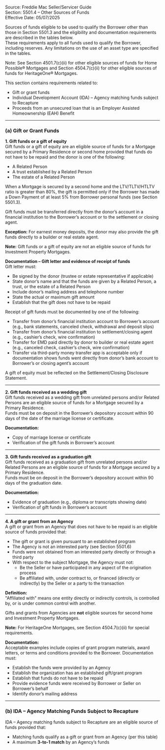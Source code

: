 Source: Freddie Mac Seller/Servicer Guide  
Section: 5501.4 – Other Sources of Funds  
Effective Date: 05/07/2025  

Sources of funds eligible to be used to qualify the Borrower other than those in Section 5501.3 and the eligibility and documentation requirements are described in the tables below.  
These requirements apply to all funds used to qualify the Borrower, including reserves. Any limitations on the use of an asset type are specified in the tables.

Note: See Section 4501.7(c)(ii) for other eligible sources of funds for Home Possible® Mortgages and Section 4504.7(c)(ii) for other eligible sources of funds for HeritageOne® Mortgages.

This section contains requirements related to:
- Gift or grant funds  
- Individual Development Account (IDA) – Agency matching funds subject to Recapture  
- Proceeds from an unsecured loan that is an Employer Assisted Homeownership (EAH) Benefit  

---

### (a) Gift or Grant Funds  

**1. Gift funds or a gift of equity**  
Gift funds or a gift of equity are an eligible source of funds for a Mortgage secured by a Primary Residence or second home provided that funds do not have to be repaid and the donor is one of the following:  
- A Related Person  
- A trust established by a Related Person  
- The estate of a Related Person  

When a Mortgage is secured by a second home and the LTV/TLTV/HTLTV ratio is greater than 80%, the gift is permitted only if the Borrower has made a Down Payment of at least 5% from Borrower personal funds (see Section 5501.3).  

Gift funds must be transferred directly from the donor’s account in a financial institution to the Borrower’s account or to the settlement or closing agent.  

**Exception:** For earnest money deposits, the donor may also provide the gift funds directly to a builder or real estate agent.  

**Note:** Gift funds or a gift of equity are not an eligible source of funds for Investment Property Mortgages.  

**Documentation – Gift letter and evidence of receipt of funds**  
Gift letter must:  
- Be signed by the donor (trustee or estate representative if applicable)  
- State donor’s name and that the funds are given by a Related Person, a trust, or the estate of a Related Person  
- Include donor’s mailing address and telephone number  
- State the actual or maximum gift amount  
- Establish that the gift does not have to be repaid  

Receipt of gift funds must be documented by one of the following:  
- Transfer from donor’s financial institution account to Borrower’s account (e.g., bank statements, canceled check, withdrawal and deposit slips)  
- Transfer from donor’s financial institution to settlement/closing agent (e.g., cashier’s check, wire confirmation)  
- Transfer for EMD paid directly by donor to builder or real estate agent (e.g., canceled check, cashier’s check, wire confirmation)  
- Transfer via third-party money transfer app is acceptable only if documentation shows funds went directly from donor’s bank account to Borrower’s or closing agent’s account  

A gift of equity must be reflected on the Settlement/Closing Disclosure Statement.  

---

**2. Gift funds received as a wedding gift**  
Gift funds received as a wedding gift from unrelated persons and/or Related Persons are an eligible source of funds for a Mortgage secured by a Primary Residence.  
Funds must be on deposit in the Borrower’s depository account within 90 days of the date of the marriage license or certificate.  

**Documentation:**  
- Copy of marriage license or certificate  
- Verification of the gift funds in Borrower’s account  

---

**3. Gift funds received as a graduation gift**  
Gift funds received as a graduation gift from unrelated persons and/or Related Persons are an eligible source of funds for a Mortgage secured by a Primary Residence.  
Funds must be on deposit in the Borrower’s depository account within 90 days of the graduation date.  

**Documentation:**  
- Evidence of graduation (e.g., diploma or transcripts showing date)  
- Verification of gift funds in Borrower’s account  

---

**4. A gift or grant from an Agency**  
A gift or grant from an Agency that does not have to be repaid is an eligible source of funds provided that:  
- The gift or grant is given pursuant to an established program  
- The Agency is not an interested party (see Section 5501.6)  
- Funds were not obtained from an interested party directly or through a third party  
- With respect to the subject Mortgage, the Agency must not:  
  - Be the Seller or have participated in any aspect of the origination process  
  - Be affiliated with, under contract to, or financed (directly or indirectly) by the Seller or a party to the transaction  

**Definition:**  
"Affiliated with" means one entity directly or indirectly controls, is controlled by, or is under common control with another.  

Gifts and grants from Agencies are **not** eligible sources for second home and Investment Property Mortgages.  

**Note:** For HeritageOne Mortgages, see Section 4504.7(c)(ii) for special requirements.  

**Documentation:**  
Acceptable examples include copies of grant program materials, award letters, or terms and conditions provided to the Borrower. Documentation must:  
- Establish the funds were provided by an Agency  
- Establish the organization has an established gift/grant program  
- Establish that funds do not have to be repaid  
- Provide evidence funds were received by Borrower or Seller on Borrower’s behalf  
- Identify donor’s mailing address  

---

### (b) IDA – Agency Matching Funds Subject to Recapture  

IDA – Agency matching funds subject to Recapture are an eligible source of funds provided that:  
- Matching funds qualify as a gift or grant from an Agency (per this table)  
- A maximum **3-to-1 match** by an Agency’s funds
